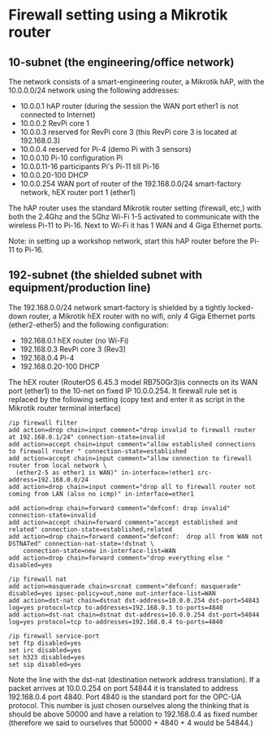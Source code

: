 # Firewall setting using a Mikrotik router

## 10-subnet (the engineering/office network)

The network consists of a smart-engineering router, a Mikrotik hAP, with the 10.0.0.0/24 network using the following addresses:

* 10.0.0.1 hAP router (during the session the WAN port ether1 is not connected to Internet)
* 10.0.0.2 RevPi core 1
* 10.0.0.3   reserved for RevPi core 3 (this RevPi core 3 is located at 192.168.0.3)
* 10.0.0.4 reserved for Pi-4 (demo Pi with 3 sensors)
* 10.0.0.10 Pi-10 configuration Pi
* 10.0.0.11-16 participants Pi's Pi-11 till Pi-16
* 10.0.0.20-100 DHCP
* 10.0.0.254 WAN port of router of the 192.168.0.0/24 smart-factory network, hEX router port 1 (ether1)

The hAP router uses the standard Mikrotik router setting (firewall, etc,) with both the 2.4Ghz and the 5Ghz Wi-Fi 1-5
activated to communicate with the wireless Pi-11 to Pi-16. Next to Wi-Fi it has 1 WAN and 4 Giga Ethernet ports.

Note: in setting up a workshop network, start this hAP router before the Pi-11 to Pi-16.

## 192-subnet (the shielded subnet with equipment/production line)

The 192.168.0.0/24 network smart-factory is shielded by a tightly locked-down router, a Mikrotik hEX router
with no wifi, only 4 Giga Ethernet ports (ether2-ether5) and the following configuration:

* 192.168.0.1 hEX router (no Wi-Fi)
* 192.168.0.3 RevPi core 3 (Rev3)
* 192.168.0.4 Pi-4
* 192.168.0.20-100 DHCP

The hEX router (RouterOS 6.45.3 model RB750Gr3)is connects on its WAN port (ether1) to the 10-net on fixed IP 10.0.0.254. It firewall rule set is replaced by the following setting
(copy text and enter it as script in the Mikrotik router terminal interface)

~~~
/ip firewall filter
add action=drop chain=input comment="drop invalid to firewall router at 192.168.0.1/24" connection-state=invalid
add action=accept chain=input comment="allow established connections to firewall router " connection-state=established
add action=accept chain=input comment="allow connection to firewall router from local network \
  (ether2-5 as ether1 is WAN)" in-interface=!ether1 src-address=192.168.0.0/24
add action=drop chain=input comment="drop all to firewall router not coming from LAN (also no icmp)" in-interface=ether1

add action=drop chain=forward comment="defconf: drop invalid" connection-state=invalid
add action=accept chain=forward comment="accept established and related" connection-state=established,related
add action=drop chain=forward comment="defconf:  drop all from WAN not DSTNATed" connection-nat-state=!dstnat \
    connection-state=new in-interface-list=WAN
add action=drop chain=forward comment="drop everything else " disabled=yes

/ip firewall nat
add action=masquerade chain=srcnat comment="defconf: masquerade" disabled=yes ipsec-policy=out,none out-interface-list=WAN
add action=dst-nat chain=dstnat dst-address=10.0.0.254 dst-port=54843 log=yes protocol=tcp to-addresses=192.168.0.3 to-ports=4840
add action=dst-nat chain=dstnat dst-address=10.0.0.254 dst-port=54844 log=yes protocol=tcp to-addresses=192.168.0.4 to-ports=4840

/ip firewall service-port
set ftp disabled=yes
set irc disabled=yes
set h323 disabled=yes
set sip disabled=yes
~~~

Note the line with the dst-nat (destination network address translation). If a packet arrives at 10.0.0.254 on port 54844 it is translated to address 192.168.0.4 port 4840. Port 4840 is the standard port for the OPC-UA protocol. This number is just chosen ourselves along the thinking that is should be above 50000 and have a relation to 192.168.0.4 as fixed number (therefore we said to ourselves that 50000 + 4840 + 4 would be 54844.)
